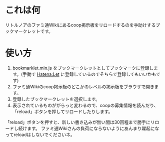 # これは何
リトルノアのファミ通Wikiにあるcoop掲示板をリロードするのを手助けするブックマークレットです。

# 使い方
1. bookmarklet.min.js をブックマークレットとしてブックマークに登録します。(手動で [Hatena:Let](http://let.hatelabo.jp/mojimojikun/let/hJmfkLyF67Zv) に登録しているのでそちらで登録してもいいかもです)
2. ファミ通Wikiのcoop掲示板のどこかのレベルの掲示板をブラウザで開きます。
3. 登録したブックマークレットを選択します。
4. 表示されているものががらっと変わるので、coopの募集情報を読んだり、「reload」ボタンを押してリロードしたりします。

「reload」ボタンを押すと、新しい書き込みが無い間は30回程まで勝手にリロードし続けます。
ファミ通Wikiさんの負荷にならないようにあんまり躍起になってreloadはしないでくださいネ。
